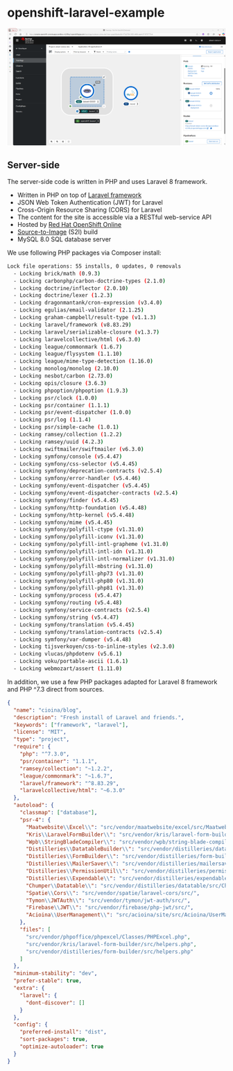 # openshift-laravel-example

[![OpenShift Laravel Example](/screenshots/Screenshot%202024-12-01_01.png?raw=true)](https://github.com/cioina/openshift-laravel-example/blob/main/screenshots/Screenshot%202024-12-01_01.png)

## Server-side

The server-side code is written in PHP and uses Laravel 8 framework.

- Written in PHP on top of [Laravel framework](https://github.com/laravel/framework)
- JSON Web Token Authentication (JWT) for Laravel
- Cross-Origin Resource Sharing (CORS) for Laravel
- The content for the site is accessible via a RESTful web-service API
- Hosted by [Red Hat OpenShift Online](https://www.openshift.com/products/online/)
- [Source-to-Image](https://docs.openshift.com/container-platform/3.11/architecture/core_concepts/builds_and_image_streams.html#source-build) (S2I) build
- MySQL 8.0 SQL database server

We use following PHP packages via Composer install:

```bash
Lock file operations: 55 installs, 0 updates, 0 removals
  - Locking brick/math (0.9.3)
  - Locking carbonphp/carbon-doctrine-types (2.1.0)
  - Locking doctrine/inflector (2.0.10)
  - Locking doctrine/lexer (1.2.3)
  - Locking dragonmantank/cron-expression (v3.4.0)
  - Locking egulias/email-validator (2.1.25)
  - Locking graham-campbell/result-type (v1.1.3)
  - Locking laravel/framework (v8.83.29)
  - Locking laravel/serializable-closure (v1.3.7)
  - Locking laravelcollective/html (v6.3.0)
  - Locking league/commonmark (1.6.7)
  - Locking league/flysystem (1.1.10)
  - Locking league/mime-type-detection (1.16.0)
  - Locking monolog/monolog (2.10.0)
  - Locking nesbot/carbon (2.73.0)
  - Locking opis/closure (3.6.3)
  - Locking phpoption/phpoption (1.9.3)
  - Locking psr/clock (1.0.0)
  - Locking psr/container (1.1.1)
  - Locking psr/event-dispatcher (1.0.0)
  - Locking psr/log (1.1.4)
  - Locking psr/simple-cache (1.0.1)
  - Locking ramsey/collection (1.2.2)
  - Locking ramsey/uuid (4.2.3)
  - Locking swiftmailer/swiftmailer (v6.3.0)
  - Locking symfony/console (v5.4.47)
  - Locking symfony/css-selector (v5.4.45)
  - Locking symfony/deprecation-contracts (v2.5.4)
  - Locking symfony/error-handler (v5.4.46)
  - Locking symfony/event-dispatcher (v5.4.45)
  - Locking symfony/event-dispatcher-contracts (v2.5.4)
  - Locking symfony/finder (v5.4.45)
  - Locking symfony/http-foundation (v5.4.48)
  - Locking symfony/http-kernel (v5.4.48)
  - Locking symfony/mime (v5.4.45)
  - Locking symfony/polyfill-ctype (v1.31.0)
  - Locking symfony/polyfill-iconv (v1.31.0)
  - Locking symfony/polyfill-intl-grapheme (v1.31.0)
  - Locking symfony/polyfill-intl-idn (v1.31.0)
  - Locking symfony/polyfill-intl-normalizer (v1.31.0)
  - Locking symfony/polyfill-mbstring (v1.31.0)
  - Locking symfony/polyfill-php73 (v1.31.0)
  - Locking symfony/polyfill-php80 (v1.31.0)
  - Locking symfony/polyfill-php81 (v1.31.0)
  - Locking symfony/process (v5.4.47)
  - Locking symfony/routing (v5.4.48)
  - Locking symfony/service-contracts (v2.5.4)
  - Locking symfony/string (v5.4.47)
  - Locking symfony/translation (v5.4.45)
  - Locking symfony/translation-contracts (v2.5.4)
  - Locking symfony/var-dumper (v5.4.48)
  - Locking tijsverkoyen/css-to-inline-styles (v2.3.0)
  - Locking vlucas/phpdotenv (v5.6.1)
  - Locking voku/portable-ascii (1.6.1)
  - Locking webmozart/assert (1.11.0)
```

In addition, we use a few PHP packages adapted for Laravel 8 framework and PHP ^7.3 direct from sources.

```json
{
  "name": "cioina/blog",
  "description": "Fresh install of Laravel and friends.",
  "keywords": ["framework", "laravel"],
  "license": "MIT",
  "type": "project",
  "require": {
    "php": "^7.3.0",
    "psr/container": "1.1.1",
    "ramsey/collection": "~1.2.2",
    "league/commonmark": "~1.6.7",
    "laravel/framework": "^8.83.29",
    "laravelcollective/html": "~6.3.0"
  },
  "autoload": {
    "classmap": ["database"],
    "psr-4": {
      "Maatwebsite\\Excel\\": "src/vendor/maatwebsite/excel/src/Maatwebsite/Excel",
      "Kris\\LaravelFormBuilder\\": "src/vendor/kris/laravel-form-builder/src/Kris/LaravelFormBuilder",
      "Wpb\\StringBladeCompiler\\": "src/vendor/wpb/string-blade-compiler/src/Wpb/StringBladeCompiler",
      "Distilleries\\DatatableBuilder\\": "src/vendor/distilleries/datatable-builder/src/Distilleries/DatatableBuilder",
      "Distilleries\\FormBuilder\\": "src/vendor/distilleries/form-builder/src/Distilleries/FormBuilder",
      "Distilleries\\MailerSaver\\": "src/vendor/distilleries/mailersaver/src/Distilleries/MailerSaver",
      "Distilleries\\PermissionUtil\\": "src/vendor/distilleries/permission-util/src/Distilleries/PermissionUtil",
      "Distilleries\\Expendable\\": "src/vendor/distilleries/expendable/src/Distilleries/Expendable",
      "Chumper\\Datatable\\": "src/vendor/distilleries/datatable/src/Chumper/Datatable",
      "Spatie\\Cors\\": "src/vendor/spatie/laravel-cors/src/",
      "Tymon\\JWTAuth\\": "src/vendor/tymon/jwt-auth/src/",
      "Firebase\\JWT\\": "src/vendor/firebase/php-jwt/src/",
      "Acioina\\UserManagement\\": "src/acioina/site/src/Acioina/UserManagement"
    },
    "files": [
      "src/vendor/phpoffice/phpexcel/Classes/PHPExcel.php",
      "src/vendor/kris/laravel-form-builder/src/helpers.php",
      "src/vendor/distilleries/form-builder/src/helpers.php"
    ]
  },
  "minimum-stability": "dev",
  "prefer-stable": true,
  "extra": {
    "laravel": {
      "dont-discover": []
    }
  },
  "config": {
    "preferred-install": "dist",
    "sort-packages": true,
    "optimize-autoloader": true
  }
}
```
